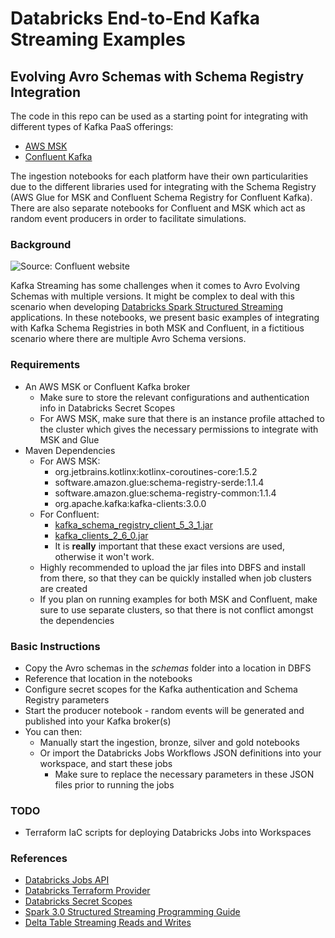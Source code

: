 # Databricks End-to-End Kafka Streaming Examples
## Evolving Avro Schemas with Schema Registry Integration

The code in this repo can be used as a starting point for integrating with different types of Kafka PaaS offerings:

* [AWS MSK](https://aws.amazon.com/msk/)
* [Confluent Kafka](https://confluent.io)

The ingestion notebooks for each platform have their own particularities due to the different libraries used for integrating with the Schema Registry (AWS Glue for MSK and Confluent Schema Registry for Confluent Kafka). There are also separate notebooks for Confluent and MSK which act as random event producers in order to facilitate simulations.

### Background

<img src="https://docs.confluent.io/platform/current/_images/schema-registry-and-kafka.png" alt="Source: Confluent website"/>

Kafka Streaming has some challenges when it comes to Avro Evolving Schemas with multiple versions. It might be complex to deal with this scenario when developing [Databricks Spark Structured Streaming](https://docs.databricks.com/spark/latest/structured-streaming/data-sources.html) applications. In these notebooks, we present basic examples of integrating with Kafka Schema Registries in both MSK and Confluent, in a fictitious scenario where there are multiple Avro Schema versions.

### Requirements

* An AWS MSK or Confluent Kafka broker
    * Make sure to store the relevant configurations and authentication info in Databricks Secret Scopes
    * For AWS MSK, make sure that there is an instance profile attached to the cluster which gives the necessary permissions to integrate with MSK and Glue
* Maven Dependencies
    * For AWS MSK:
        * org.jetbrains.kotlinx:kotlinx-coroutines-core:1.5.2
        * software.amazon.glue:schema-registry-serde:1.1.4
        * software.amazon.glue:schema-registry-common:1.1.4
        * org.apache.kafka:kafka-clients:3.0.0
    * For Confluent:
        * [kafka_schema_registry_client_5_3_1.jar](https://mvnrepository.com/artifact/io.confluent/kafka-schema-registry-client/5.3.1)
        * [kafka_clients_2_6_0.jar](https://mvnrepository.com/artifact/org.apache.kafka/kafka-clients/2.6.0)
        * It is **really** important that these exact versions are used, otherwise it won't work.
    * Highly recommended to upload the jar files into DBFS and install from there, so that they can be quickly installed when job clusters are created
    * If you plan on running examples for both MSK and Confluent, make sure to use separate clusters, so that there is not conflict amongst the dependencies

### Basic Instructions

* Copy the Avro schemas in the *schemas* folder into a location in DBFS
* Reference that location in the notebooks
* Configure secret scopes for the Kafka authentication and Schema Registry parameters
* Start the producer notebook - random events will be generated and published into your Kafka broker(s)
* You can then:
    * Manually start the ingestion, bronze, silver and gold notebooks
    * Or import the Databricks Jobs Workflows JSON definitions into your workspace, and start these jobs
        * Make sure to replace the necessary parameters in these JSON files prior to running the jobs

### TODO

* Terraform IaC scripts for deploying Databricks Jobs into Workspaces

### References

* [Databricks Jobs API](https://docs.databricks.com/dev-tools/api/latest/jobs.html)
* [Databricks Terraform Provider](https://registry.terraform.io/providers/databrickslabs/databricks/latest/docs)
* [Databricks Secret Scopes](https://docs.databricks.com/security/secrets/secret-scopes.html)
* [Spark 3.0 Structured Streaming Programming Guide](https://spark.apache.org/docs/latest/structured-streaming-programming-guide.html)
* [Delta Table Streaming Reads and Writes](https://docs.databricks.com/delta/delta-streaming.html)

